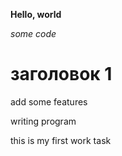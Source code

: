 **Hello, world**

*some code*

# заголовок 1

add some features

writing program 


this is my first work task
